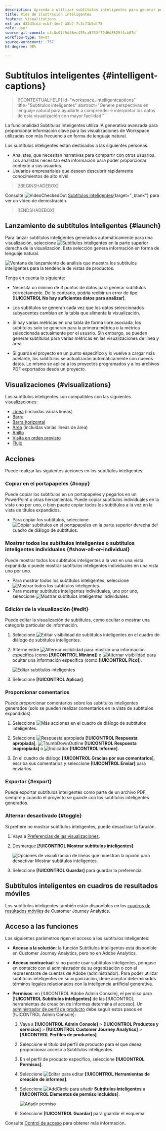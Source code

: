 ```yaml
---
description: Aprenda a utilizar subtítulos inteligentes para generar perspectivas en lenguaje natural y mostrar tendencias dentro de las visualizaciones.
title: Pies de ilustración inteligentes
feature: Visualizations
exl-id: d32d3cda-ecbf-4ee7-a8b7-7c3c71b5df75
role: User
source-git-commit: c4c8c0ff5d46ec455ca5333f79d6d8529f4cb87d
workflow-type: tm+mt
source-wordcount: '757'
ht-degree: 98%

---
```


# Subtítulos inteligentes {#intelligent-captions}

>[!CONTEXTUALHELP]
>id="workspace_intelligentcaptions"
>title="Subtítulos inteligentes"
>abstract="Genere perspectivas en lenguaje natural para ayudarle a comprender e interpretar los datos de esta visualización con mayor facilidad."


La funcionalidad Subtítulos inteligentes utiliza IA generativa avanzada para proporcionar información clave para las visualizaciones de Workspace utilizadas con más frecuencia en forma de lenguaje natural.

Los subtítulos inteligentes están destinados a las siguientes personas:

* Analistas, que necesitan narrativas para compartir con otros usuarios. Los analistas necesitan esta información para poder proporcionar contexto a sus usuarios.
* Usuarios empresariales que deseen descubrir rápidamente conocimientos de alto nivel.

>[!BEGINSHADEBOX]

Consulte ![VideoCheckedOut](/help/assets/icons/VideoCheckedOut.svg) [Subtítulos inteligentes](https://video.tv.adobe.com/v/3420131/?quality=12&learn=on){target="_blank"} para ver un vídeo de demostración.

>[!ENDSHADEBOX]


## Lanzamiento de subtítulos inteligentes {#launch}

Para lanzar subtítulos inteligentes generados automáticamente para una visualización, seleccione ![Subtítulos inteligentes](/help/assets/icons/AI.svg) en la parte superior derecha de la visualización. Esta selección genera información en forma de lenguaje natural.

![Ventana de lanzamiento de análisis que muestra los subtítulos inteligentes para la tendencia de vistas de productos. ](assets/intelligent-captions.gif)


Tenga en cuenta lo siguiente:

* Necesita un mínimo de 3 puntos de datos para generar subtítulos correctamente. De lo contrario, podría recibir un error de tipo **[!UICONTROL No hay suficientes datos para analizar]**.

* Los subtítulos se generan cada vez que los datos seleccionados subyacentes cambian en la tabla que alimenta la visualización.

* Si hay varias métricas en una tabla de forma libre asociada, los subtítulos solo se generan para la primera métrica o la métrica seleccionada actualmente por el usuario. Sin embargo, se pueden generar subtítulos para varias métricas en las visualizaciones de línea y área.

* Si guarda el proyecto en un punto específico y lo vuelve a cargar más adelante, los subtítulos se actualizarán automáticamente con nuevos datos. Lo mismo se aplica a los proyectos programados y a los archivos PDF exportados desde un proyecto.


## Visualizaciones {#visualizations}

Los subtítulos inteligentes son compatibles con las siguientes visualizaciones:

* [Línea](line.md) (incluidas varias líneas)
* [Barra](bar.md)
* [Barra horizontal](horizontal-bar.md)
* [Área](area.md) (incluidas varias líneas de área)
* [Anillo](donut.md)
* [Visita en orden previsto](fallout/fallout-flow.md)
* [Flujo](c-flow/flow.md)

<!--
Here is an example of what intelligent captions could look like:

![Intelligent captions for Line visualization including Seasonality, Min, Max, Spike, and Decline.](assets/captions.png)
-->

## Acciones

Puede realizar las siguientes acciones en los subtítulos inteligentes:

### Copiar en el portapapeles {#copy}

Puede copiar los subtítulos en un portapapeles y pegarlos en un PowerPoint u otras herramientas. Puede copiar subtítulos individuales en la vista uno por uno, o bien puede copiar todos los subtítulos a la vez en la vista de títulos expandidos.

* Para copiar los subtítulos, seleccione ![Copiar subtítulos en el portapapeles](/help/assets/icons/Copy.svg) en la parte superior derecha del cuadro de diálogo de subtítulos.

### Mostrar todos los subtítulos inteligentes o subtítulos inteligentes individuales  {#show-all-or-individual}

Puede mostrar todos los subtítulos inteligentes a la vez en una vista expandida o puede mostrar subtítulos inteligentes individuales en una vista uno por uno. 

* Para mostrar todos los subtítulos inteligentes, seleccione ![Mostrar todos los subtítulos inteligentes](/help/assets/icons/Maximize.svg).
* Para mostrar subtítulos inteligentes individuales, uno por uno, seleccione ![Mostrar subtítulos inteligentes individuales](/help/assets/icons/Minimize.svg).

### Edición de la visualización {#edit}

Puede editar la visualización de subtítulos, como ocultar o mostrar una categoría particular de información.

1. Seleccione ![Editar visibilidad de subtítulos inteligentes](/help/assets/icons/EditInLight.svg) en el cuadro de diálogo de subtítulos inteligentes.

1. Alterne entre ![Alternar visibilidad](/help/assets/icons/Visibility.svg) para mostrar una información específica (como **[!UICONTROL Mínimo]**) o ![Alternar visibilidad](/help/assets/icons/VisibilityOff.svg) para ocultar una información específica (como **[!UICONTROL Pico]**).

   ![Editar subtítulos inteligentes](assets/edit-intelligent-captions.png)

1. Seleccione **[!UICONTROL Aplicar]**.


### Proporcionar comentarios

Puede proporcionar comentarios sobre los subtítulos inteligentes generados (solo se pueden realizar comentarios en la vista de subtítulos expandidos).

1. Seleccione ![Más acciones](/help/assets/icons/More.svg) en el cuadro de diálogo de subtítulos inteligentes.

1. Seleccione ![Respuesta apropiada](/help/assets/icons/ThumbUpOutline.svg) **[!UICONTROL Respuesta apropiada]**, ![ThumbDownOutline](/help/assets/icons/ThumbDownOutline.svg) **[!UICONTROL Respuesta inapropiada]** o ![Indicador](/help/assets/icons/Flag.svg) **[!UICONTROL Informe]**.

1. En el cuadro de diálogo **[!UICONTROL Gracias por sus comentarios]**, escriba sus comentarios y seleccione **[!UICONTROL Enviar]** para enviarlos.

### Exportar {#export}

Puede exportar subtítulos inteligentes como parte de un archivo PDF, siempre y cuando el proyecto se guarde con los subtítulos inteligentes generados.

### Alternar desactivado {#toggle}

Si prefiere no mostrar subtítulos inteligentes, puede desactivar la función.

1. Vaya a [Preferencias de las visualizaciones](/help/analysis-workspace/user-preferences.md#visualizations-preferences).
1. Desmarque **[!UICONTROL Mostrar subtítulos inteligentes]**

   ![Opciones de visualización de líneas que muestran la opción para desactivar Mostrar subtítulos inteligentes.](assets/toggle-captions.png)

1. Seleccione **[!UICONTROL Guardar]** para guardar la preferencia.


## Subtítulos inteligentes en cuadros de resultados móviles

Los subtítulos inteligentes también están disponibles en los [cuadros de resultados móviles](https://experienceleague.adobe.com/es/docs/analytics-platform/using/cja-dashboards/manage-scorecard#captions) de Customer Journey Analytics.

## Acceso a las funciones

Los siguientes parámetros rigen el acceso a los subtítulos inteligentes:

* **Acceso a la solución**: la función Subtítulos inteligentes está disponible en Customer Journey Analytics, pero no en Adobe Analytics.

* **Acceso contractual**: si no puede usar subtítulos inteligentes, póngase en contacto con el administrador de su organización o con el representante de cuentas de Adobe (administrador). Para poder utilizar subtítulos inteligentes en su organización, debe aceptar determinados términos legales relacionados con la inteligencia artificial generativa.

* **Permisos**: en [!UICONTROL Adobe Admin Console], el permiso para **[!UICONTROL Subtítulos inteligentes]** de las [!UICONTROL herramientas de creación de informes determina el acceso]. Un [administrador de perfil de producto](https://helpx.adobe.com/es/enterprise/using/manage-product-profiles.html) debe seguir estos pasos en [!UICONTROL Admin Console]:
   1. Vaya a **[!UICONTROL Admin Console]** > **[!UICONTROL Productos y servicios]** > **[!UICONTROL Customer Journey Analytics]** > **[!UICONTROL Perfiles de productos]**.
   1. Seleccione el título del perfil de producto para el que desea proporcionar acceso a Subtítulos inteligentes.
   1. En el perfil de producto específico, seleccione **[!UICONTROL Permisos]**.
   1. Seleccione ![Editar](/help/assets/icons/Edit.svg) para editar **[!UICONTROL Herramientas de creación de informes]**.
   1. Seleccione ![AddCircle](/help/assets/icons/AddCircle.svg) para añadir **Subtítulos inteligentes** a **[!UICONTROL Elementos de permiso incluidos]**.

      ![Añadir permiso](./assets/intelligent-captions-permissions.png)

   1. Seleccione **[!UICONTROL Guardar]** para guardar el esquema.

Consulte [Control de acceso](/help/technotes/access-control.md#access-control) para obtener más información.
